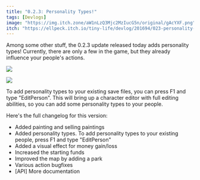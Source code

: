 ```yaml
---
title: "0.2.3: Personality Types!"
tags: [Devlogs]
image: "https://img.itch.zone/aW1nLzQ3Mjc2MzIucG5n/original/gAcYXF.png"
itch: "https://ellpeck.itch.io/tiny-life/devlog/201694/023-personality-types"
---
```


Among some other stuff, the 0.2.3 update released today adds personality types! Currently, there are only a few in the game, but they already influence your people's actions.

![](https://img.itch.zone/aW1nLzQ3Mjc2MzIucG5n/original/gAcYXF.png)

![](https://img.itch.zone/aW1nLzQ3Mjc2MzgucG5n/original/klGGJv.png)

To add personality types to your existing save files, you can press F1 and type "EditPerson". This will bring up a character editor with full editing abilities, so you can add some personality types to your people.

Here's the full changelog for this version:

- Added painting and selling paintings
- Added personality types. To add personality types to your existing people, press F1 and type "EditPerson"
- Added a visual effect for money gain/loss
- Increased the starting funds
- Improved the map by adding a park
- Various action bugfixes
- [API] More documentation
